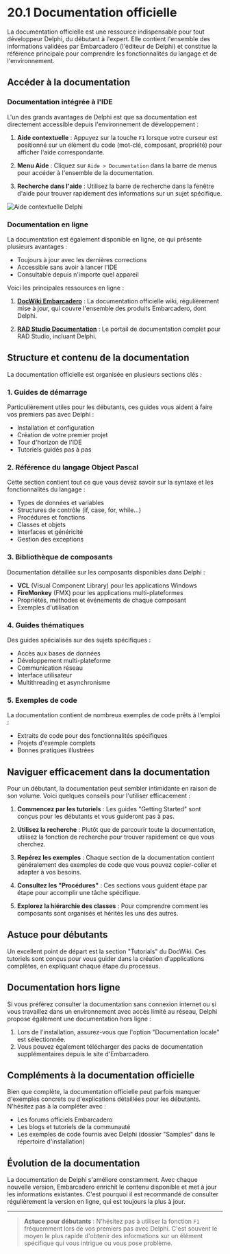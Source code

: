 # 20.1 Documentation officielle

La documentation officielle est une ressource indispensable pour tout développeur Delphi, du débutant à l'expert. Elle contient l'ensemble des informations validées par Embarcadero (l'éditeur de Delphi) et constitue la référence principale pour comprendre les fonctionnalités du langage et de l'environnement.

## Accéder à la documentation

### Documentation intégrée à l'IDE

L'un des grands avantages de Delphi est que sa documentation est directement accessible depuis l'environnement de développement :

1. **Aide contextuelle** : Appuyez sur la touche `F1` lorsque votre curseur est positionné sur un élément du code (mot-clé, composant, propriété) pour afficher l'aide correspondante.

2. **Menu Aide** : Cliquez sur `Aide > Documentation` dans la barre de menus pour accéder à l'ensemble de la documentation.

3. **Recherche dans l'aide** : Utilisez la barre de recherche dans la fenêtre d'aide pour trouver rapidement des informations sur un sujet spécifique.

![Aide contextuelle Delphi](https://placeholder.com/Aide_Contextuelle_Delphi.png)

### Documentation en ligne

La documentation est également disponible en ligne, ce qui présente plusieurs avantages :
- Toujours à jour avec les dernières corrections
- Accessible sans avoir à lancer l'IDE
- Consultable depuis n'importe quel appareil

Voici les principales ressources en ligne :

1. **[DocWiki Embarcadero](https://docwiki.embarcadero.com/)** : La documentation officielle wiki, régulièrement mise à jour, qui couvre l'ensemble des produits Embarcadero, dont Delphi.

2. **[RAD Studio Documentation](https://docs.embarcadero.com/)** : Le portail de documentation complet pour RAD Studio, incluant Delphi.

## Structure et contenu de la documentation

La documentation officielle est organisée en plusieurs sections clés :

### 1. Guides de démarrage

Particulièrement utiles pour les débutants, ces guides vous aident à faire vos premiers pas avec Delphi :
- Installation et configuration
- Création de votre premier projet
- Tour d'horizon de l'IDE
- Tutoriels guidés pas à pas

### 2. Référence du langage Object Pascal

Cette section contient tout ce que vous devez savoir sur la syntaxe et les fonctionnalités du langage :
- Types de données et variables
- Structures de contrôle (if, case, for, while...)
- Procédures et fonctions
- Classes et objets
- Interfaces et généricité
- Gestion des exceptions

### 3. Bibliothèque de composants

Documentation détaillée sur les composants disponibles dans Delphi :
- **VCL** (Visual Component Library) pour les applications Windows
- **FireMonkey** (FMX) pour les applications multi-plateformes
- Propriétés, méthodes et événements de chaque composant
- Exemples d'utilisation

### 4. Guides thématiques

Des guides spécialisés sur des sujets spécifiques :
- Accès aux bases de données
- Développement multi-plateforme
- Communication réseau
- Interface utilisateur
- Multithreading et asynchronisme

### 5. Exemples de code

La documentation contient de nombreux exemples de code prêts à l'emploi :
- Extraits de code pour des fonctionnalités spécifiques
- Projets d'exemple complets
- Bonnes pratiques illustrées

## Naviguer efficacement dans la documentation

Pour un débutant, la documentation peut sembler intimidante en raison de son volume. Voici quelques conseils pour l'utiliser efficacement :

1. **Commencez par les tutoriels** : Les guides "Getting Started" sont conçus pour les débutants et vous guideront pas à pas.

2. **Utilisez la recherche** : Plutôt que de parcourir toute la documentation, utilisez la fonction de recherche pour trouver rapidement ce que vous cherchez.

3. **Repérez les exemples** : Chaque section de la documentation contient généralement des exemples de code que vous pouvez copier-coller et adapter à vos besoins.

4. **Consultez les "Procédures"** : Ces sections vous guident étape par étape pour accomplir une tâche spécifique.

5. **Explorez la hiérarchie des classes** : Pour comprendre comment les composants sont organisés et hérités les uns des autres.

## Astuce pour débutants

Un excellent point de départ est la section "Tutorials" du DocWiki. Ces tutoriels sont conçus pour vous guider dans la création d'applications complètes, en expliquant chaque étape du processus.

## Documentation hors ligne

Si vous préférez consulter la documentation sans connexion internet ou si vous travaillez dans un environnement avec accès limité au réseau, Delphi propose également une documentation hors ligne :

1. Lors de l'installation, assurez-vous que l'option "Documentation locale" est sélectionnée.
2. Vous pouvez également télécharger des packs de documentation supplémentaires depuis le site d'Embarcadero.

## Compléments à la documentation officielle

Bien que complète, la documentation officielle peut parfois manquer d'exemples concrets ou d'explications détaillées pour les débutants. N'hésitez pas à la compléter avec :

- Les forums officiels Embarcadero
- Les blogs et tutoriels de la communauté
- Les exemples de code fournis avec Delphi (dossier "Samples" dans le répertoire d'installation)

## Évolution de la documentation

La documentation de Delphi s'améliore constamment. Avec chaque nouvelle version, Embarcadero enrichit le contenu disponible et met à jour les informations existantes. C'est pourquoi il est recommandé de consulter régulièrement la version en ligne, qui est toujours la plus à jour.

---

> **Astuce pour débutants** : N'hésitez pas à utiliser la fonction `F1` fréquemment lors de vos premiers pas avec Delphi. C'est souvent le moyen le plus rapide d'obtenir des informations sur un élément spécifique qui vous intrigue ou vous pose problème.
